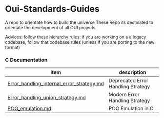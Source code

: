# Oui-Standards-Guides
A repo to orientate how to build the universe 
These Repo its destinated to orientate the development of all OUI projects

Advices:
follow these hierarchy rules:
if you are working on a a legacy codebase, follow that codebase rules
(unless if you are porting to the new format)


### C Documentation
| item                                                                                             | description                        |
|--------------------------------------------------------------------------------------------------|------------------------------------|
| [Error_handling_internal_error_strategy.md](/guides/C/Error_handling_internal_error_strategy.md) | Deprecated Error Handling Strategy |
| [Error_handling_union_strategy.md](/guides/C/Error_handling_union_strategy.md)                   | Modern Error Handling Strategy     |
| [POO_emulation.md](/guides/C/POO_emulation.md)                                                   | POO Emulation in C                 |
